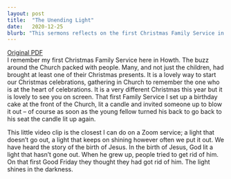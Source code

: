 ```yaml
---
layout: post
title:  "The Unending Light"
date:   2020-12-25
blurb: "This sermons reflects on the first Christmas Family Service in Howth and the enduring light of Jesus. Despite the changes brought by the pandemic, the sermons emphasizes the importance of remembering Jesus, the heart of Christmas celebrations. It uses the metaphor of a light that doesn't go out, symbolizing Jesus' enduring presence and influence."
---
```

[Original PDF](/assets/pdf/christmas2020family.pdf)    
I remember my first Christmas Family Service here in Howth. The buzz around the Church packed with people. Many, and not just the children, had brought at least one of their Christmas presents. It is a lovely way to start our Christmas celebrations, gathering in Church to remember the one who is at the heart of celebrations. It is a very different Christmas this year but it is lovely to see you on screen. That first Family Service I set up a birthday cake at the front of the Church, lit a candle and invited someone up to blow it out – of course as soon as the young fellow turned his back to go back to his seat the candle lit up again.

This little video clip is the closest I can do on a Zoom service; a light that doesn’t go out, a light that keeps on shining however often we put it out. We have heard the story of the birth of Jesus. In the birth of Jesus, God lit a light that hasn’t gone out. When he grew up, people tried to get rid of him. On that first Good Friday they thought they had got rid of him. The light shines in the darkness.
